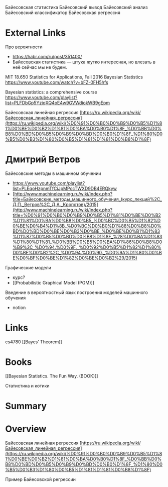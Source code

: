 
Байесовская статистика
Байесовский вывод
Байесовский анализ
Байесовский классификатор
Байесовская регрессия
# External Links

Про вероятности
- https://habr.com/ru/post/351400/
- Байесовская статистика — штука жутко интересная, но влезать в неё сейчас мы не будем.

MIT 18.650 Statistics for Applications, Fall 2016
Bayesian Statistics
https://www.youtube.com/watch?v=bFZ-0FH5hfs

Bayesian statistics: a comprehensive course
https://www.youtube.com/playlist?list=PLFDbGp5YzjqXQ4oE4w9GVWdiokWB9gEpm

Байесовская линейная регрессия
[https://ru.wikipedia.org/wiki/Байесовская_линейная_регрессия](https://ru.wikipedia.org/wiki/%D0%91%D0%B0%D0%B9%D0%B5%D1%81%D0%BE%D0%B2%D1%81%D0%BA%D0%B0%D1%8F_%D0%BB%D0%B8%D0%BD%D0%B5%D0%B9%D0%BD%D0%B0%D1%8F_%D1%80%D0%B5%D0%B3%D1%80%D0%B5%D1%81%D1%81%D0%B8%D1%8F)

# Дмитрий Ветров

Байесовские методы в машинном обучении
- https://www.youtube.com/playlist?list=PLEqoHzpnmTfCiJpMPccTWXD9DB4ERQkyw
- [http://www.machinelearning.ru/wiki/index.php?title=Байесовские_методы_машинного_обучения_(курс_лекций%2C_Д.П._Ветров%2C_Д.А._Кропотов)/2015](http://www.machinelearning.ru/wiki/index.php?title=%D0%91%D0%B0%D0%B9%D0%B5%D1%81%D0%BE%D0%B2%D1%81%D0%BA%D0%B8%D0%B5_%D0%BC%D0%B5%D1%82%D0%BE%D0%B4%D1%8B_%D0%BC%D0%B0%D1%88%D0%B8%D0%BD%D0%BD%D0%BE%D0%B3%D0%BE_%D0%BE%D0%B1%D1%83%D1%87%D0%B5%D0%BD%D0%B8%D1%8F_%28%D0%BA%D1%83%D1%80%D1%81_%D0%BB%D0%B5%D0%BA%D1%86%D0%B8%D0%B9%2C_%D0%94.%D0%9F._%D0%92%D0%B5%D1%82%D1%80%D0%BE%D0%B2%2C_%D0%94.%D0%90._%D0%9A%D1%80%D0%BE%D0%BF%D0%BE%D1%82%D0%BE%D0%B2%29/2015)

Графические модели
- курс?
- [[Probabilistic Graphical Model (PGM)]]

Введение в вероятностный язык построения моделей машинного обучения
- notion

# Links

cs4780
[[Bayes’ Theorem]]

# Books

[[Bayesian Statistics. The Fun Way. (BOOK)]]

Статистика и котики

# Summary


# Overview

Байесовская линейная регрессия
[https://ru.wikipedia.org/wiki/Байесовская_линейная_регрессия](https://ru.wikipedia.org/wiki/%D0%91%D0%B0%D0%B9%D0%B5%D1%81%D0%BE%D0%B2%D1%81%D0%BA%D0%B0%D1%8F_%D0%BB%D0%B8%D0%BD%D0%B5%D0%B9%D0%BD%D0%B0%D1%8F_%D1%80%D0%B5%D0%B3%D1%80%D0%B5%D1%81%D1%81%D0%B8%D1%8F)

Пример Байесовской регрессии